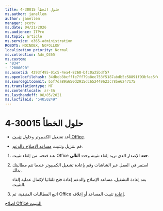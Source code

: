 ```yaml
---
title: حلول الخطأ 30015-4
ms.author: janellem
author: janellem
manager: scotv
ms.date: 04/21/2020
ms.audience: ITPro
ms.topic: article
ms.service: o365-administration
ROBOTS: NOINDEX, NOFOLLOW
localization_priority: Normal
ms.collection: Adm_O365
ms.custom:
- "834"
- "2000020"
ms.assetid: 4293f495-01c5-4ea4-8268-bfc0a25bdf57
ms.openlocfilehash: 34dbeb3bcfffe7ff79a8ee753f5187abdb5c58891f93bfac5fd8acb794f4f5da
ms.sourcegitcommit: b5f7da89a650d2915dc652449623c78be6247175
ms.translationtype: MT
ms.contentlocale: ar-SA
ms.lasthandoff: 08/05/2021
ms.locfileid: "54050249"
---
```

# <a name="solutions-for-error-30015-4"></a>حلول الخطأ 30015-4

- أعد تشغيل الكمبيوتر وحاول [تثبيت Office](https://portal.office.com/OLS/MySoftware.aspx).

- قم بتنزيل وتثبيت [مساعد الإصلاح والدعم](https://aka.ms/SARA-OfficeUninstall-Alchemy).

1. عند فتحه، من إلغاء تثبيت Office **حدد** الإصدار الذي تريد إلغاء تثبيته وحدد **التالي**.

2. استمر في العمل عبر الشاشات وقم بإعادة تشغيل الكمبيوتر عندما تتم مطالبتك بذلك.

    بعد إعادة التشغيل، مساعد الإصلاح والدعم إعادة فتح تلقائيا لإكمال عملية إلغاء التثبيت.

3. اتبع المطالبات المتبقية، ثم Office [إعادة](https://portal.office.com/OLS/MySoftware.aspx) تثبيت المساعد أو إغلاقه.

[إصلاح Office التثبيت](https://support.office.com/article/d5df89a9-0507-4b4c-92f9-22f457e630aa?=wt.mc_id=Alchm_DldInstAct)
  